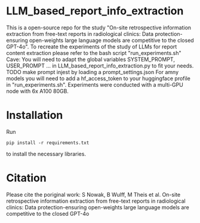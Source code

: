 # LLM_based_report_info_extraction
This is a open-source repo for the study "On-site retrospective information extraction from free-text reports in radiological clinics: Data protection-ensuring open-weights large language models are competitive to the closed GPT-4o".
To recreate the experiments of the study of LLMs for report content extraction please refer to the bash script "run_experiments.sh"
Cave: You will need to adapt the global variables SYSTEM_PROMPT, USER_PROMPT ... in LLM_based_report_info_extraction.py to fit your needs. TODO make prompt injest by loading a prompt_settings.json
For amny models you will need to add a hf_access_token to your huggingface profile in "run_experiments.sh".
Experiments were conducted with a multi-GPU node with 6x A100 80GB.

# Installation
Run
```
pip install -r requirements.txt
```
to install the necessary libraries.

# Citation
Please cite the poriginal work:
S Nowak, B Wulff, M Theis et al. On-site retrospective information extraction from free-text reports in radiological clinics: Data protection-ensuring open-weights large language models are competitive to the closed GPT-4o


